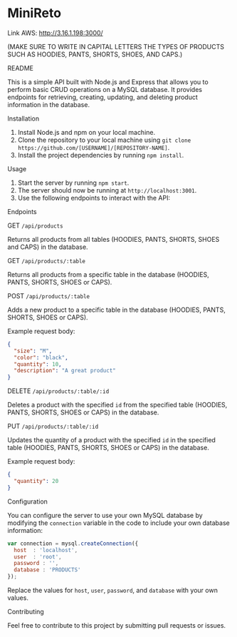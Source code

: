 # MiniReto

Link AWS: http://3.16.1.198:3000/

(MAKE SURE TO WRITE IN CAPITAL LETTERS THE TYPES OF PRODUCTS SUCH AS HOODIES, PANTS, SHORTS, SHOES, AND CAPS.)

README

This is a simple API built with Node.js and Express that allows you to perform basic CRUD operations on a MySQL database. It provides endpoints for retrieving, creating, updating, and deleting product information in the database.

Installation

1. Install Node.js and npm on your local machine.
2. Clone the repository to your local machine using `git clone https://github.com/[USERNAME]/[REPOSITORY-NAME]`.
3. Install the project dependencies by running `npm install`.

Usage

1. Start the server by running `npm start`.
2. The server should now be running at `http://localhost:3001`.
3. Use the following endpoints to interact with the API:

Endpoints

GET `/api/products`

Returns all products from all tables (HOODIES, PANTS, SHORTS, SHOES and CAPS) in the database.

GET `/api/products/:table`

Returns all products from a specific table in the database (HOODIES, PANTS, SHORTS, SHOES or CAPS).

POST `/api/products/:table`

Adds a new product to a specific table in the database (HOODIES, PANTS, SHORTS, SHOES or CAPS).

Example request body:

```json
{
  "size": "M",
  "color": "black",
  "quantity": 10,
  "description": "A great product"
}
```

DELETE `/api/products/:table/:id`

Deletes a product with the specified `id` from the specified table (HOODIES, PANTS, SHORTS, SHOES or CAPS) in the database.

PUT `/api/products/:table/:id`

Updates the quantity of a product with the specified `id` in the specified table (HOODIES, PANTS, SHORTS, SHOES or CAPS) in the database.

Example request body:

```json
{
  "quantity": 20
}
```

Configuration

You can configure the server to use your own MySQL database by modifying the `connection` variable in the code to include your own database information:

```javascript
var connection = mysql.createConnection({
  host 	: 'localhost',
  user 	: 'root',
  password : '',
  database : 'PRODUCTS'
});
```

Replace the values for `host`, `user`, `password`, and `database` with your own values.

Contributing

Feel free to contribute to this project by submitting pull requests or issues.
